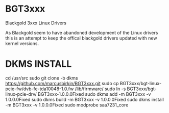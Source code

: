 BGT3xxx
=======

Blackgold 3xxx Linux Drivers

As Blackgold seem to have abandoned development of the Linux drivers
this is an attempt to keep the offical blackgold drivers updated with new kernel versions.

DKMS INSTALL
============
cd /usr/src
sudo git clone -b dkms https://github.com/marcusbirkin/BGT3xxx.git
sudo cp BGT3xxx/bgt-linux-pcie-fw/dvb-fe-tda10048-1.0.fw /lib/firmware/
sudo ln -s  BGT3xxx/bgt-linux-pcie-drv/ BGT3xxx-1.0.0.0Fixed
sudo dkms add -m BGT3xxx -v 1.0.0.0Fixed
sudo dkms build -m BGT3xxx -v 1.0.0.0Fixed
sudo dkms install -m BGT3xxx -v 1.0.0.0Fixed
sudo modprobe saa7231_core
